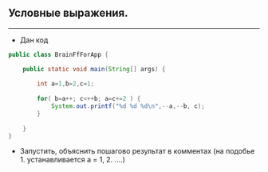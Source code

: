 ## Условные выражения.  



---

* Дан код

```java
public class BrainFfForApp {

    public static void main(String[] args) {
        
        int a=1,b=2,c=1;
		
		for( b=a++; c<++b; a=c+=2 ) {
			System.out.printf("%d %d %d\n",--a,--b, c);
		}
        
	}
}
```

* Запустить, объяснить пошагово результат в комментах (на подобье 1. устанавливается a = 1, 2. ....)
